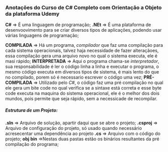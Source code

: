 ### Anotações do Curso de C# Completo com  Orientação a Objeto da plataforma Udemy

**C#** => É uma linguagem de programação;
**.NEt** => É uma plataforma de desenvoovimento para se criar diversos tipos de aplicações, podendo usar várias linguagens de programação;

**COMPILADA** => Há um programa, *compilador* que faz uma compilação para cada sistema operacionais, talvez haja necessidade de fazer alteraçãoes, essa compilação gera uma arquivo novo no qual o sistema executa, ele é masi rápido;
**INTERPRETADA** => Aqui o programa chama-se *interpretador*, sua responsabilidade é ler o código linha a linha e executar o programa, o mesmo código executa em diversos tipos de sistema, é mais lento do que no compilado, porem só é necessario escrever o código uma vez;
**PRÉ-COMPILADA** => Utilizado pelo *C#*, o código faz uma pré compilação no qual ele gera um bite code no qual verifica se a sintaxe está correta e esse byte code executa na maquina do sistema operacional, ele é o melhor dos dois mundos, pois permite que seja rápido, sem a necessicade de recompilar.

##### Estrutura de um Projeto:
**.sln** => Arquivo de solução, apartir daqui que se abre o projeto;
**.csproj** => Arquivo de configuração do projeto, só usado quando necessário acresecentar uma dependência ao projeto
**.cs** => Arquivo com o código do projeto;
**obj** **bin** =>Nestas duas pastas estão os binários resultantes da pré compilação do programa;
